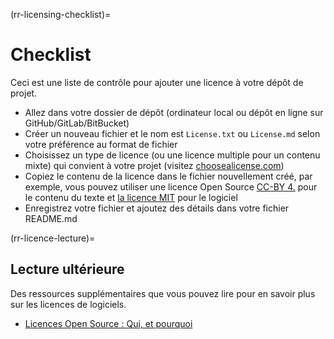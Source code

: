 (rr-licensing-checklist)=
# Checklist

Ceci est une liste de contrôle pour ajouter une licence à votre dépôt de projet.

- Allez dans votre dossier de dépôt (ordinateur local ou dépôt en ligne sur GitHub/GitLab/BitBucket)
- Créer un nouveau fichier et le nom est `License.txt` ou `License.md` selon votre préférence au format de fichier
- Choisissez un type de licence (ou une licence multiple pour un contenu mixte) qui convient à votre projet (visitez [choosealicense.com](https://choosealicense.com/))
- Copiez le contenu de la licence dans le fichier nouvellement créé, par exemple, vous pouvez utiliser une licence Open Source [CC-BY 4.](https://choosealicense.com/licenses/cc-by-4.0/) pour le contenu du texte et [la licence MIT](https://choosealicense.com/licenses/mit/) pour le logiciel
- Enregistrez votre fichier et ajoutez des détails dans votre fichier README.md

(rr-licence-lecture)=
## Lecture ultérieure

Des ressources supplémentaires que vous pouvez lire pour en savoir plus sur les licences de logiciels.

 - [Licences Open Source : Qui, et pourquoi](https://arstechnica.com/gadgets/2020/02/how-to-choose-an-open-source-license/)
